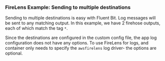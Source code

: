 ### FireLens Example: Sending to multiple destinations

Sending to multiple destinations is easy with Fluent Bit. Log messages will be sent to any matching output. In this example, we have 2 firehose outputs, each of which match the tag `*`.

Since the destinations are configured in the custom config file, the app log configuration does not have any options. To use FireLens for logs, and container only needs to specify the `awsfirelens` log driver- the options are optional.
